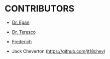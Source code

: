 # CONTRIBUTORS

- [Dr. Egan](https://github.com/maegan)

- [Dr. Teresco](https://github.com/jteresco)



- [Frederich](https://github.com/frederichdk)

- Jack Cheverton (https://github.com/jt18chev)

